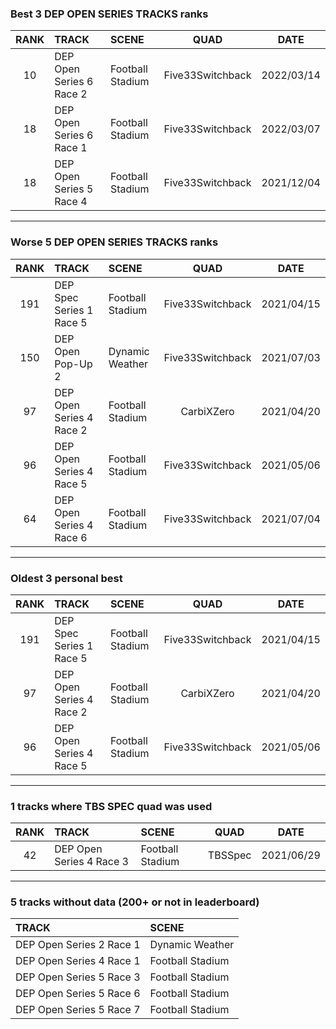 ### Best 3 DEP OPEN SERIES TRACKS ranks
|RANK|TRACK|SCENE|QUAD|DATE|
|:---:|:---|:---|:---:|:---:|
|10|DEP Open Series 6 Race 2|Football Stadium|Five33Switchback|2022/03/14|
|18|DEP Open Series 6 Race 1|Football Stadium|Five33Switchback|2022/03/07|
|18|DEP Open Series 5 Race 4|Football Stadium|Five33Switchback|2021/12/04|
---
### Worse 5 DEP OPEN SERIES TRACKS ranks
|RANK|TRACK|SCENE|QUAD|DATE|
|:---:|:---|:---|:---:|:---:|
|191|DEP Spec Series 1 Race 5|Football Stadium|Five33Switchback|2021/04/15|
|150|DEP Open Pop-Up 2|Dynamic Weather|Five33Switchback|2021/07/03|
|97|DEP Open Series 4 Race 2|Football Stadium|CarbiXZero|2021/04/20|
|96|DEP Open Series 4 Race 5|Football Stadium|Five33Switchback|2021/05/06|
|64|DEP Open Series 4 Race 6|Football Stadium|Five33Switchback|2021/07/04|
---
### Oldest 3 personal best
|RANK|TRACK|SCENE|QUAD|DATE|
|:---:|:---|:---|:---:|:---:|
|191|DEP Spec Series 1 Race 5|Football Stadium|Five33Switchback|2021/04/15|
|97|DEP Open Series 4 Race 2|Football Stadium|CarbiXZero|2021/04/20|
|96|DEP Open Series 4 Race 5|Football Stadium|Five33Switchback|2021/05/06|
---
### 1 tracks where TBS SPEC quad was used
|RANK|TRACK|SCENE|QUAD|DATE|
|:---:|:---|:---|:---:|:---:|
|42|DEP Open Series 4 Race 3|Football Stadium|TBSSpec|2021/06/29|
---
### 5 tracks without data (200+ or not in leaderboard)
|TRACK|SCENE|
|:---|:---|
|DEP Open Series 2 Race 1|Dynamic Weather|
|DEP Open Series 4 Race 1|Football Stadium|
|DEP Open Series 5 Race 3|Football Stadium|
|DEP Open Series 5 Race 6|Football Stadium|
|DEP Open Series 5 Race 7|Football Stadium|
